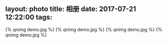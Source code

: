 layout: photo
title: 相册
date: 2017-07-21 12:22:00
tags:
---
{% qnimg demo.jpg %}
{% qnimg demo.jpg %}
{% qnimg demo.jpg %}
{% qnimg demo.jpg %}

